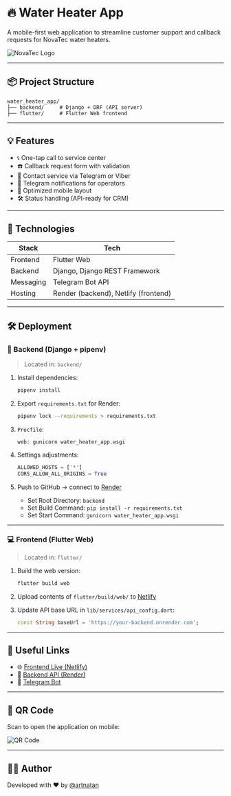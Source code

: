 
# 🔥 Water Heater App

A mobile-first web application to streamline customer support and callback requests for NovaTec water heaters.

![NovaTec Logo](assets/logo_novatec.svg)

---

## 📦 Project Structure

```
water_heater_app/
├── backend/     # Django + DRF (API server)
├── flutter/     # Flutter Web frontend
```

---

## 💡 Features

- 📞 One-tap call to service center
- ☎️ Callback request form with validation
- 💬 Contact service via Telegram or Viber
- 📩 Telegram notifications for operators
- 📱 Optimized mobile layout
- 🛠 Status handling (API-ready for CRM)

---

## 🚀 Technologies

| Stack        | Tech                            |
|--------------|----------------------------------|
| Frontend     | Flutter Web                     |
| Backend      | Django, Django REST Framework   |
| Messaging    | Telegram Bot API                |
| Hosting      | Render (backend), Netlify (frontend) |

---

## 🛠 Deployment

### 🔧 Backend (Django + pipenv)

> Located in: `backend/`

1. Install dependencies:
   ```bash
   pipenv install
   ```

2. Export `requirements.txt` for Render:
   ```bash
   pipenv lock --requirements > requirements.txt
   ```

3. `Procfile`:
   ```
   web: gunicorn water_heater_app.wsgi
   ```

4. Settings adjustments:
   ```python
   ALLOWED_HOSTS = ['*']
   CORS_ALLOW_ALL_ORIGINS = True
   ```

5. Push to GitHub → connect to [Render](https://render.com)
   - Set Root Directory: `backend`
   - Set Build Command: `pip install -r requirements.txt`
   - Set Start Command: `gunicorn water_heater_app.wsgi`

---

### 💻 Frontend (Flutter Web)

> Located in: `flutter/`

1. Build the web version:
   ```bash
   flutter build web
   ```

2. Upload contents of `flutter/build/web/` to [Netlify](https://netlify.com)

3. Update API base URL in `lib/services/api_config.dart`:
   ```dart
   const String baseUrl = 'https://your-backend.onrender.com';
   ```

---

## 🔗 Useful Links

- 🌐 [Frontend Live (Netlify)](https://your-project.netlify.app)
- 🧠 [Backend API (Render)](https://your-backend.onrender.com/api/callbacks/)
- 🤖 [Telegram Bot](https://t.me/GPromServiceBot)

---

## 📱 QR Code

Scan to open the application on mobile:

![QR Code](https://api.qrserver.com/v1/create-qr-code/?data=https://your-project.netlify.app&size=200x200)

---

## 👨‍💻 Author

Developed with ❤️ by [@artnatan](https://github.com/artnatan)

